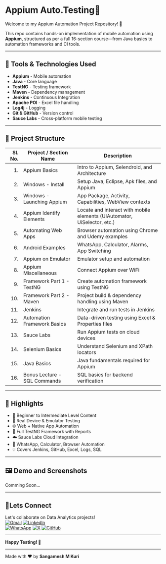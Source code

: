 # Appium Auto.Testing🧪

Welcome to my Appium Automation Project Repository! 🚀

This repo contains hands-on implementation of mobile automation using **Appium**, structured as per a full 16-section course—from Java basics to automation frameworks and CI tools.

---

## 🧰 Tools & Technologies Used

- **Appium** - Mobile automation  
- **Java** - Core language  
- **TestNG** - Testing framework  
- **Maven** - Dependency management  
- **Jenkins** - Continuous Integration  
- **Apache POI** - Excel file handling  
- **Log4j** - Logging  
- **Git & GitHub** - Version control  
- **Sauce Labs** - Cross-platform mobile testing  

---

## 📁 Project Structure

| Sl. No. | Project / Section Name              | Description                                                                 |
|--------:|--------------------------------------|-----------------------------------------------------------------------------|
| 1.      | Appium Basics                        | Intro to Appium, Selendroid, and Architecture                              |
| 2.      | Windows - Install                    | Setup Java, Eclipse, Apk files, and Appium                                  |
| 3.      | Windows - Launching Appium           | App Package, Activity, Capabilities, WebView contexts                       |
| 4.      | Appium Identify Elements             | Locate and interact with mobile elements (UIAutomator, UiSelector, etc.)    |
| 5.      | Automating Web Apps                  | Browser automation using Chrome and Udemy examples                          |
| 6.      | Android Examples                     | WhatsApp, Calculator, Alarms, App Switching                                 |
| 7.      | Appium on Emulator                   | Emulator setup and automation                                               |
| 8.      | Appium Miscellaneous                 | Connect Appium over WiFi                                                    |
| 9.      | Framework Part 1 - TestNG            | Create automation framework using TestNG                                    |
| 10.     | Framework Part 2 - Maven             | Project build & dependency handling using Maven                             |
| 11.     | Jenkins                              | Integrate and run tests in Jenkins                                          |
| 12.     | Automation Framework Basics          | Data-driven testing using Excel & Properties files                          |
| 13.     | Sauce Labs                           | Run Appium tests on cloud devices                                           |
| 14.     | Selenium Basics                      | Understand Selenium and XPath locators                                      |
| 15.     | Java Basics                          | Java fundamentals required for Appium                                       |
| 16.     | Bonus Lecture - SQL Commands         | SQL basics for backend verification                                         |

---

## 🌟 Highlights

- 🔰 Beginner to Intermediate Level Content  
- 📱 Real Device & Emulator Testing  
- 🌐 Web + Native App Automation  
- 🧪 Full TestNG Framework with Reports  
- ☁️ Sauce Labs Cloud Integration  
- 🤖 WhatsApp, Calculator, Browser Automation  
- 💡 Covers Jenkins, GitHub, Excel, Logs, SQL  

---

## 🖼️ Demo and Screenshots

Comming Soon...


---

## 🤝Lets Connect  
Let's collaborate on Data Analytics projects!  
[![Gmail](https://img.shields.io/badge/Gmail-Email%20Me-red?style=for-the-badge&logo=gmail)](mailto:sangameshmkuri94@gmail.com)
[![LinkedIn](https://img.shields.io/badge/LinkedIn-Sangamesh_M_Kuri-blue)](https://www.linkedin.com/in/sangamesh-m-kuri-034682366)  
[![WhatsApp](https://img.shields.io/badge/WhatsApp-Chat%20with%20me-25D366?style=for-the-badge&logo=whatsapp&logoColor=white)](https://wa.me/917019880436)
[![X](https://img.shields.io/badge/X-Follow%20me-000000?style=for-the-badge&logo=twitter)](https://x.com/Sangameshkuri94)
[![GitHub](https://img.shields.io/badge/GitHub-Follow-lightgrey)](https://github.com/Sangamesh-star)  

---
**Happy Testing! 🚀**

---

Made with ❤️ by **Sangamesh M Kuri**  




